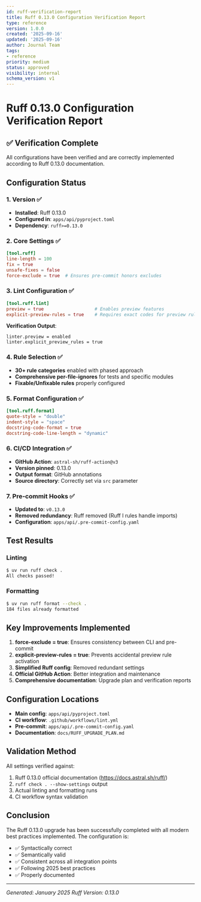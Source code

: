 ```yaml
---
id: ruff-verification-report
title: Ruff 0.13.0 Configuration Verification Report
type: reference
version: 1.0.0
created: '2025-09-16'
updated: '2025-09-16'
author: Journal Team
tags:
- reference
priority: medium
status: approved
visibility: internal
schema_version: v1
---
```


# Ruff 0.13.0 Configuration Verification Report

## ✅ Verification Complete

All configurations have been verified and are correctly implemented according to Ruff 0.13.0 documentation.

## Configuration Status

### 1. Version ✅
- **Installed**: Ruff 0.13.0
- **Configured in**: `apps/api/pyproject.toml`
- **Dependency**: `ruff>=0.13.0`

### 2. Core Settings ✅
```toml
[tool.ruff]
line-length = 100
fix = true
unsafe-fixes = false
force-exclude = true  # Ensures pre-commit honors excludes
```

### 3. Lint Configuration ✅
```toml
[tool.ruff.lint]
preview = true                   # Enables preview features
explicit-preview-rules = true    # Requires exact codes for preview rules
```

**Verification Output**:
```
linter.preview = enabled
linter.explicit_preview_rules = true
```

### 4. Rule Selection ✅
- **30+ rule categories** enabled with phased approach
- **Comprehensive per-file-ignores** for tests and specific modules
- **Fixable/Unfixable rules** properly configured

### 5. Format Configuration ✅
```toml
[tool.ruff.format]
quote-style = "double"
indent-style = "space"
docstring-code-format = true
docstring-code-line-length = "dynamic"
```

### 6. CI/CD Integration ✅
- **GitHub Action**: `astral-sh/ruff-action@v3`
- **Version pinned**: 0.13.0
- **Output format**: GitHub annotations
- **Source directory**: Correctly set via `src` parameter

### 7. Pre-commit Hooks ✅
- **Updated to**: `v0.13.0`
- **Removed redundancy**: Ruff removed (Ruff I rules handle imports)
- **Configuration**: `apps/api/.pre-commit-config.yaml`

## Test Results

### Linting
```bash
$ uv run ruff check .
All checks passed!
```

### Formatting
```bash
$ uv run ruff format --check .
184 files already formatted
```

## Key Improvements Implemented

1. **force-exclude = true**: Ensures consistency between CLI and pre-commit
2. **explicit-preview-rules = true**: Prevents accidental preview rule activation
3. **Simplified Ruff config**: Removed redundant settings
4. **Official GitHub Action**: Better integration and maintenance
5. **Comprehensive documentation**: Upgrade plan and verification reports

## Configuration Locations

- **Main config**: `apps/api/pyproject.toml`
- **CI workflow**: `.github/workflows/lint.yml`
- **Pre-commit**: `apps/api/.pre-commit-config.yaml`
- **Documentation**: `docs/RUFF_UPGRADE_PLAN.md`

## Validation Method

All settings verified against:
1. Ruff 0.13.0 official documentation (https://docs.astral.sh/ruff/)
2. `ruff check . --show-settings` output
3. Actual linting and formatting runs
4. CI workflow syntax validation

## Conclusion

The Ruff 0.13.0 upgrade has been successfully completed with all modern best practices implemented. The configuration is:
- ✅ Syntactically correct
- ✅ Semantically valid
- ✅ Consistent across all integration points
- ✅ Following 2025 best practices
- ✅ Properly documented

---
*Generated: January 2025*
*Ruff Version: 0.13.0*